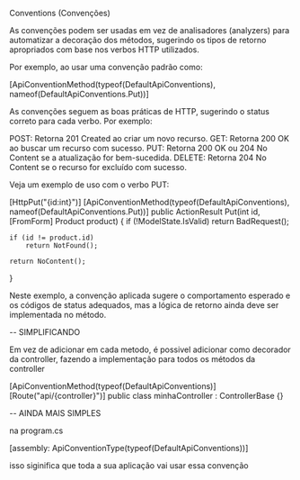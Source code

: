 Conventions (Convenções)

As convenções podem ser usadas em vez de analisadores (analyzers) para automatizar a decoração dos métodos, sugerindo os tipos de retorno apropriados com base nos verbos HTTP utilizados.

Por exemplo, ao usar uma convenção padrão como:

[ApiConventionMethod(typeof(DefaultApiConventions), nameof(DefaultApiConventions.Put))]


As convenções seguem as boas práticas de HTTP, sugerindo o status correto para cada verbo. Por exemplo:

POST: Retorna 201 Created ao criar um novo recurso.
GET: Retorna 200 OK ao buscar um recurso com sucesso.
PUT: Retorna 200 OK ou 204 No Content se a atualização for bem-sucedida.
DELETE: Retorna 204 No Content se o recurso for excluído com sucesso.


Veja um exemplo de uso com o verbo PUT:

[HttpPut("{id:int}")]
[ApiConventionMethod(typeof(DefaultApiConventions), nameof(DefaultApiConventions.Put))]
public ActionResult Put(int id, [FromForm] Product product)
{
    if (!ModelState.IsValid) 
        return BadRequest();

    if (id != product.id) 
        return NotFound();

    return NoContent();
}

Neste exemplo, a convenção aplicada sugere o comportamento esperado e os códigos de status adequados, mas a lógica de retorno ainda deve ser implementada no método.


-- SIMPLIFICANDO

Em vez de adicionar em cada metodo, é possivel adicionar como decorador da controller, fazendo a implementação para todos os métodos da controller

[ApiConventionMethod(typeof(DefaultApiConventions)]
[Route("api/{controller}")]
public class minhaController : ControllerBase {}


-- AINDA MAIS SIMPLES

na program.cs

[assembly: ApiConventionType(typeof(DefaultApiConventions))]

isso siginifica que toda a sua aplicação vai usar essa convenção